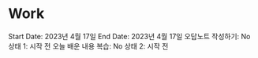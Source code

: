 # Work

Start Date: 2023년 4월 17일
End Date: 2023년 4월 17일
오답노트 작성하기: No
상태 1: 시작 전
오늘 배운 내용 복습: No
상태 2: 시작 전